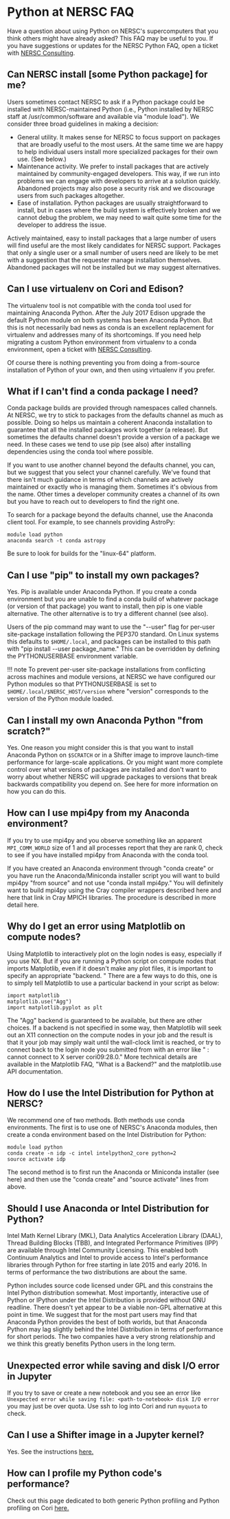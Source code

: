 
# Python at NERSC FAQ

Have a question about using Python on NERSC's supercomputers that you
think others might have already asked?  This FAQ may be useful to you.
If you have suggestions or updates for the NERSC Python FAQ, open a
ticket with [NERSC Consulting](https://help.nersc.gov).

## Can NERSC install [some Python package] for me?

Users sometimes contact NERSC to ask if a Python package could be
installed with NERSC-maintained Python (i.e., Python installed by
NERSC staff at /usr/common/software and available via "module load").
We consider three broad guidelines in making a decision:

* General utility.  It makes sense for NERSC to focus support on
  packages that are broadly useful to the most users. At the same time
  we are happy to help individual users install more specialized
  packages for their own use.  (See below.)
* Maintenance activity. We prefer to install packages that are
  actively maintained by community-engaged developers. This way, if we
  run into problems we can engage with developers to arrive at a
  solution quickly. Abandoned projects may also pose a security risk
  and we discourage users from such packages altogether.
* Ease of installation. Python packages are usually straightforward to
  install, but in cases where the build system is effectively broken
  and we cannot debug the problem, we may need to wait quite some time
  for the developer to address the issue.

Actively maintained, easy to install packages that a large number of
users will find useful are the most likely candidates for NERSC
support.  Packages that only a single user or a small number of users
need are likely to be met with a suggestion that the requester manage
installation themselves.  Abandoned packages will not be installed but
we may suggest alternatives.

## Can I use virtualenv on Cori and Edison?

The virtualenv tool is not compatible with the conda tool used for
maintaining Anaconda Python.  After the July 2017 Edison upgrade the
default Python module on both systems has been Anaconda Python.  But
this is not necessarily bad news as conda is an excellent replacement
for virtualenv and addresses many of its shortcomings.  If you need
help migrating a custom Python environment from virtualenv to a conda
environment, open a ticket
with [NERSC Consulting](https://help.nersc.gov).

Of course there is nothing preventing you from doing a from-source
installation of Python of your own, and then using virtualenv if you
prefer.

## What if I can't find a conda package I need?

Conda package builds are provided through namespaces called channels.
At NERSC, we try to stick to packages from the defaults channel as
much as possible.  Doing so helps us maintain a coherent Anaconda
installation to guarantee that all the installed packages work
together (a release).  But sometimes the defaults channel doesn't
provide a version of a package we need.  In these cases we tend to use
pip (see also) after installing dependencies using the conda tool
where possible.

If you want to use another channel beyond the defaults channel, you
can, but we suggest that you select your channel carefully.  We've
found that there isn't much guidance in terms of which channels are
actively maintained or exactly who is managing them.  Sometimes it's
obvious from the name. Other times a developer community creates a
channel of its own but you have to reach out to developers to find the
right one.

To search for a package beyond the defaults channel, use the Anaconda
client tool.  For example, to see channels providing AstroPy:

    module load python
    anaconda search -t conda astropy

Be sure to look for builds for the "linux-64" platform.

## Can I use "pip" to install my own packages?

Yes.  Pip is available under Anaconda Python.  If you create a conda
environment but you are unable to find a conda build of whatever
package (or version of that package) you want to install, then pip is
one viable alternative.  The other alternative is to try a different
channel (see also).

Users of the pip command may want to use the "--user" flag for
per-user site-package installation following the PEP370 standard.  On
Linux systems this defaults to `$HOME/.local`, and packages can be
installed to this path with "pip install --user package_name."  This
can be overridden by defining the PYTHONUSERBASE environment variable.

!!! note
	To prevent per-user site-package installations from
	conflicting across machines and module versions, at NERSC we have
	configured our Python modules so that PYTHONUSERBASE is set to
	`$HOME/.local/$NERSC_HOST/version` where "version" corresponds to
	the version of the Python module loaded.

## Can I install my own Anaconda Python "from scratch?"

Yes.  One reason you might consider this is that you want to install
Anaconda Python on `$SCRATCH` or in a Shifter image to improve
launch-time performance for large-scale applications.  Or you might
want more complete control over what versions of packages are
installed and don't want to worry about whether NERSC will upgrade
packages to versions that break backwards compatibility you depend on.
See here for more information on how you can do this.

## How can I use mpi4py from my Anaconda environment?

If you try to use mpi4py and you observe something like an apparent
`MPI_COMM_WORLD` size of 1 and all processes report that they are rank
0, check to see if you have installed mpi4py from Anaconda with the
conda tool.

If you have created an Anaconda environment through "conda create" or
you have run the Anaconda/Miniconda installer script you will want to
build mpi4py "from source" and not use "conda install mpi4py."  You
will definitely want to build mpi4py using the Cray compiler wrappers
described here and here that link in Cray MPICH libraries.  The
procedure is described in more detail here.

## Why do I get an error using Matplotlib on compute nodes?

Using Matplotlib to interactively plot on the login nodes is easy,
especially if you use NX.  But if you are running a Python script on
compute nodes that imports Matplotlib, even if it doesn't make any
plot files, it is important to specify an appropriate "backend.  "
There are a few ways to do this, one is to simply tell Matplotlib to
use a particular backend in your script as below:

    import matplotlib
    matplotlib.use("Agg")
    import matplotlib.pyplot as plt

The "Agg" backend is guaranteed to be available, but there are other
choices.  If a backend is not specified in some way, then Matplotlib
will seek out an X11 connection on the compute nodes in your job and
the result is that it your job may simply wait until the wall-clock
limit is reached, or try to connect back to the login node you
submitted from with an error like " : cannot connect to X server
cori09:28.0."  More technical details are available in the Matplotlib
FAQ, "What is a Backend?" and the matplotlib.use API documentation.

## How do I use the Intel Distribution for Python at NERSC?

We recommend one of two methods.  Both methods use conda environments.
The first is to use one of NERSC's Anaconda modules, then create a
conda environment based on the Intel Distribution for Python:

    module load python
    conda create -n idp -c intel intelpython2_core python=2
    source activate idp

The second method is to first run the Anaconda or Miniconda installer
(see here) and then use the "conda create" and "source activate" lines
from above.

## Should I use Anaconda or Intel Distribution for Python?

Intel Math Kernel Library (MKL), Data Analytics Acceleration Library
(DAAL), Thread Building Blocks (TBB), and Integrated Performance
Primitives (IPP) are available through Intel Community Licensing.
This enabled both Continuum Analytics and Intel to provide access to
Intel's performance libraries through Python for free starting in late
2015 and early 2016.  In terms of performance the two distributions
are about the same.

Python includes source code licensed under GPL and this constrains the
Intel Python distribution somewhat.  Most importantly, interactive use
of Python or IPython under the Intel Distribution is provided without
GNU readline.  There doesn't yet appear to be a viable non-GPL
alternative at this point in time.  We suggest that for the most part
users may find that Anaconda Python provides the best of both worlds,
but that Anaconda Python may lag slightly behind the Intel
Distribution in terms of performance for short periods.  The two
companies have a very strong relationship and we think this greatly
benefits Python users in the long term.

## Unexpected error while saving and disk I/O error in Jupyter

If you try to save or create a new notebook and you see an error like
`Unexpected error while saving file: <path-to-notebook> disk I/O
error` you may just be over quota.  Use ssh to log into Cori and run
`myquota` to check.

## Can I use a Shifter image in a Jupyter kernel?

Yes.  See the
instructions
[here.](../../../services/jupyter.md#custom-kernels-using-shifter-containers)

## How can I profile my Python code's performance?
Check out this page dedicated to both generic Python profiling and Python
profiling on Cori [here.](../profiling-python)
